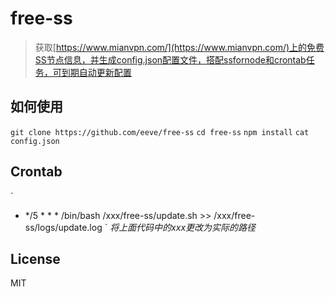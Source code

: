 # free-ss

> 获取[https://www.mianvpn.com/](https://www.mianvpn.com/)上的免费SS节点信息，并生成config.json配置文件，搭配ssfornode和crontab任务，可到期自动更新配置

## 如何使用
`git clone https://github.com/eeve/free-ss`
`cd free-ss`
`npm install`
`cat config.json`

## Crontab
`
* */5 * * * /bin/bash /xxx/free-ss/update.sh >> /xxx/free-ss/logs/update.log
`
*将上面代码中的xxx更改为实际的路径*

## License

MIT
